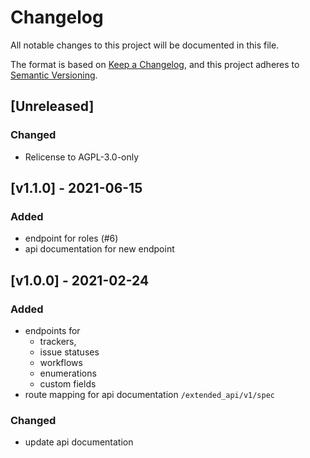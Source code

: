 # Changelog
All notable changes to this project will be documented in this file.

The format is based on [Keep a Changelog](https://keepachangelog.com/en/1.0.0/),
and this project adheres to [Semantic Versioning](https://semver.org/spec/v2.0.0.html).

## [Unreleased]
### Changed
- Relicense to AGPL-3.0-only

## [v1.1.0] - 2021-06-15
### Added
- endpoint for roles (#6)
- api documentation for new endpoint

## [v1.0.0] - 2021-02-24
### Added
- endpoints for 
  - trackers, 
  - issue statuses 
  - workflows
  - enumerations
  - custom fields
- route mapping for api documentation `/extended_api/v1/spec`

### Changed
- update api documentation
